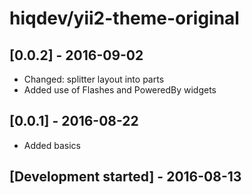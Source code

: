 # hiqdev/yii2-theme-original

## [0.0.2] - 2016-09-02

- Changed: splitter layout into parts
- Added use of Flashes and PoweredBy widgets

## [0.0.1] - 2016-08-22

- Added basics

## [Development started] - 2016-08-13
